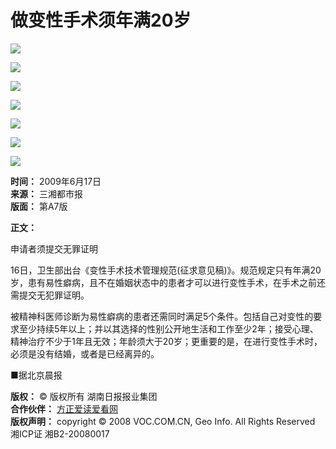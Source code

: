 # 做变性手术须年满20岁

![](../../../tplimg/sxd03.gif)

![](../../../tplimg/jwb_red_r1_c1.jpg)

![](../../../tplimg/jwb_red_r1_c2.jpg)

![](../../../tplimg/jwb_red_r1_c3.jpg)

![](../../../page/18/2009-06/17/A7/20090617A7_brief.jpg)

![](../../../tplimg/jwb_red_r8_c2.jpg)

![](../../../tplimg/jwb_red_r8_c3.jpg)

**时间：** 2009年6月17日  
**来源：** 三湘都市报  
**版面：** 第A7版  

**正文：**

申请者须提交无罪证明

16日，卫生部出台《变性手术技术管理规范(征求意见稿)》。规范规定只有年满20岁，患有易性癖病，且不在婚姻状态中的患者才可以进行变性手术，在手术之前还需提交无犯罪证明。

被精神科医师诊断为易性癖病的患者还需同时满足5个条件。包括自己对变性的要求至少持续5年以上；并以其选择的性别公开地生活和工作至少2年；接受心理、精神治疗不少于1年且无效；年龄须大于20岁；更重要的是，在进行变性手术时，必须是没有结婚，或者是已经离异的。

■据北京晨报

**版权：** © 版权所有 湖南日报报业集团  
**合作伙伴：** [方正爱读爱看网](http://www.idoican.com.cn)  
**版权声明：** copyright © 2008 VOC.COM.CN, Geo Info. All Rights Reserved 湘ICP证 湘B2-20080017